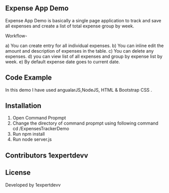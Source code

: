 ## Expense App Demo

Expense App Demo is basically a single page application to track and save all expenses and 
create a list of total expense group by week.

Workflow-

 a) You can create entry for all individual expenses.
 b) You can inline edit the amount and description of expenses in the table.
 c) You can delete any expenses.
 d) you can view list of all expenses and group by expense list by week.
 e) By default expense date goes to current date.
 
## Code Example

In this demo I have used angualarJS,NodeJS, HTML & Bootstrap CSS  .

## Installation

1. Open Command Propmpt
2. Change the directory of command propmpt using following command
   cd /ExpensesTrackerDemo
3. Run npm install
4. Run node server.js

## Contributors 1expertdevv

## License

Developed by 1expertdevv